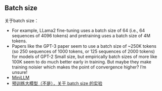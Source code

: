 ## Batch size

关于batch size：

- For example, LLama2 fine-tuning uses a batch size of 64 (i.e., 64 sequences of 4096 tokens) and pretraining uses a batch size of 4M tokens.
- Papers like the GPT-3 paper seem to use a batch size of ~250K tokens (so 250 sequences of 1000 tokens, or 125 sequences of 2000 tokens) for models of GPT-2 Small size, but empirically batch sizes of more like 100K seem to do much better early in training. But maybe they make training noisier which makes the point of convergence higher? I’m unsure!
- [MiniLLM](https://arxiv.org/pdf/2407.11681)
- [预训练大模型（不是），关于 batch size 的实验](https://zhuanlan.zhihu.com/p/692260057)
